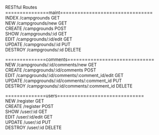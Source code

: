 RESTful Routes  
===============maint================================  
INDEX       /campgrounds                    GET  
NEW         /campgrounds/new                GET  
CREATE      /campgrounds                    POST  
SHOW        /campgrounds/:id                GET  
EDIT        /campgrounds/:id/edit           GET  
UPDATE      /campgrounds/:id                PUT  
DESTROY     /campgrounds/:id                DELETE  
  
==============comments==============================  
NEW         /campgrounds/:id/comments/new               GET  
CREATE      /campgrounds/:id/comments                   POST  
EDIT        /campgrounds/:id/comments/:comment_id/edit  GET  
UPDATE      /campgrounds/:id/comments/:comment_id       PUT  
DESTROY     /campgrounds/:id/comments/:comment_id       DELETE  
  
==============users==============================  
NEW         /register                       GET  
CREATE      /register                       POST  
SHOW        /user/:id                       GET  
EDIT        /user/:id/edit                  GET  
UPDATE      /user/:id                       PUT  
DESTROY     /user/:id                       DELETE  
